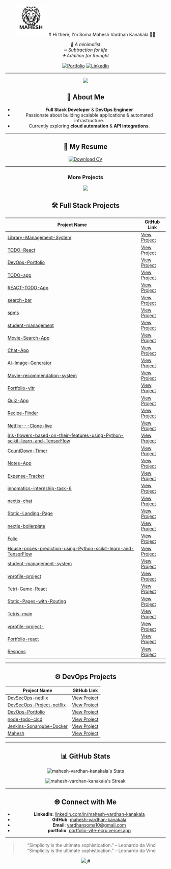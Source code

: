 
<div align="center">
  <img src="/public/brands/logo.svg" width="100" height="100" alt="Logo">
# Hi there, I'm Soma Mahesh Vardhan Kanakala 👋🏻  
  <p>
    <em>🌿 A minimalist</em> <br>
    <em>➖ Subtraction for life</em> <br>
    <em>➕ Addition for thought</em>
  </p>
  
  [![Portfolio](https://img.shields.io/badge/Portfolio-000?style=for-the-badge&logo=vercel&logoColor=yellow)](https://portfolio-vite-ecru.vercel.app/)
  [![LinkedIn](https://img.shields.io/badge/LinkedIn-0A66C2?style=for-the-badge&logo=linkedin&logoColor=white)](https://www.linkedin.com/in/mahesh-vardhan-kanakala/ )

---

<a href="https://visitcount.itsvg.in">
  <img src="https://visitcount.itsvg.in/api?id=mahesh-vardhan-kanakala&label=Profile%20Views&pretty=false" />
</a>

## 🚀 About Me
- **Full Stack Developer** & **DevOps Engineer**  
- Passionate about building scalable applications & automated infrastructure.  
- Currently exploring **cloud automation** & **API integrations**.  

---
<h2 align="center">📄 My Resume</h2>

<div align="center">
  <a href="/public/My Resume.pdf" target="_blank">
    <img src="https://img.shields.io/badge/Download_CV-📄_PDF-FF6B6B?style=for-the-badge&logo=adobe-acrobat-reader&logoColor=white" alt="Download CV" />
  </a>
</div>

---
<div align="center">
  <h3>More Projects</h3>
  <a href="https://github.com/mahesh-vardhan-kanakala?tab=repositories" target="_blank">
    <img src="https://img.shields.io/badge/View%20All-My%20Repositories-blue?style=for-the-badge&logo=github"/>
  </a>
</div>


## 🛠️ Full Stack Projects

| Project Name | GitHub Link |
|--------------|-------------|
| [Library-Management-System](https://github.com/mahesh-vardhan-kanakala/Library-Management-System) | [View Project](https://github.com/mahesh-vardhan-kanakala/Library-Management-System) |
| [TODO-React](https://github.com/mahesh-vardhan-kanakala/TODO-React) | [View Project](https://github.com/mahesh-vardhan-kanakala/TODO-React) |
| [DevOps-Portfolio](https://github.com/mahesh-vardhan-kanakala/DevOps-Portfolio) | [View Project](https://github.com/mahesh-vardhan-kanakala/DevOps-Portfolio) |
| [TODO-app](https://github.com/mahesh-vardhan-kanakala/TODO-app) | [View Project](https://github.com/mahesh-vardhan-kanakala/TODO-app) |
| [REACT-TODO-App](https://github.com/mahesh-vardhan-kanakala/REACT-TODO-App) | [View Project](https://github.com/mahesh-vardhan-kanakala/REACT-TODO-App) |
| [search-bar](https://github.com/mahesh-vardhan-kanakala/search-bar) | [View Project](https://github.com/mahesh-vardhan-kanakala/search-bar) |
| [spms](https://github.com/mahesh-vardhan-kanakala/spms) | [View Project](https://github.com/mahesh-vardhan-kanakala/spms) |
| [student-management](https://github.com/mahesh-vardhan-kanakala/student-management) | [View Project](https://github.com/mahesh-vardhan-kanakala/student-management) |
| [Movie-Search-App](https://github.com/mahesh-vardhan-kanakala/Movie-Search-App) | [View Project](https://github.com/mahesh-vardhan-kanakala/Movie-Search-App) |
| [Chat-App](https://github.com/mahesh-vardhan-kanakala/Chat-App) | [View Project](https://github.com/mahesh-vardhan-kanakala/Chat-App) |
| [Ai-Image-Generator](https://github.com/mahesh-vardhan-kanakala/Ai-Image-Generator) | [View Project](https://github.com/mahesh-vardhan-kanakala/Ai-Image-Generator) |
| [Movie-recommendation-system](https://github.com/mahesh-vardhan-kanakala/Movie-recommendation-system) | [View Project](https://github.com/mahesh-vardhan-kanakala/Movie-recommendation-system) |
| [Portfolio-vitr](https://github.com/mahesh-vardhan-kanakala/Portfolio-vitr) | [View Project](https://github.com/mahesh-vardhan-kanakala/Portfolio-vitr) |
| [Quiz-App](https://github.com/mahesh-vardhan-kanakala/Quiz-App) | [View Project](https://github.com/mahesh-vardhan-kanakala/Quiz-App) |
| [Recipe-Finder](https://github.com/mahesh-vardhan-kanakala/Recipe-Finder) | [View Project](https://github.com/mahesh-vardhan-kanakala/Recipe-Finder) |
| [Netflix---Clone-live](https://github.com/mahesh-vardhan-kanakala/Netflix---Clone-live) | [View Project](https://github.com/mahesh-vardhan-kanakala/Netflix---Clone-live) |
| [Iris-flowers-based-on-their-features-using-Python-scikit-learn-and-TensorFlow](https://github.com/mahesh-vardhan-kanakala/Iris-flowers-based-on-their-features-using-Python-scikit-learn-and-TensorFlow) | [View Project](https://github.com/mahesh-vardhan-kanakala/Iris-flowers-based-on-their-features-using-Python-scikit-learn-and-TensorFlow) |
| [CountDown-Timer](https://github.com/mahesh-vardhan-kanakala/CountDown-Timer) | [View Project](https://github.com/mahesh-vardhan-kanakala/CountDown-Timer) |
| [Notes-App](https://github.com/mahesh-vardhan-kanakala/Notes-App) | [View Project](https://github.com/mahesh-vardhan-kanakala/Notes-App) |
| [Expense-Tracker](https://github.com/mahesh-vardhan-kanakala/Expense-Tracker) | [View Project](https://github.com/mahesh-vardhan-kanakala/Expense-Tracker) |
| [innomatics-internship-task-6](https://github.com/mahesh-vardhan-kanakala/innomatics-internship-task-6) | [View Project](https://github.com/mahesh-vardhan-kanakala/innomatics-internship-task-6) |
| [nextjs-chat](https://github.com/mahesh-vardhan-kanakala/nextjs-chat) | [View Project](https://github.com/mahesh-vardhan-kanakala/nextjs-chat) |
| [Static-Landing-Page](https://github.com/mahesh-vardhan-kanakala/Static-Landing-Page) | [View Project](https://github.com/mahesh-vardhan-kanakala/Static-Landing-Page) |
| [nextjs-boilerplate](https://github.com/mahesh-vardhan-kanakala/nextjs-boilerplate) | [View Project](https://github.com/mahesh-vardhan-kanakala/nextjs-boilerplate) |
| [Folio](https://github.com/mahesh-vardhan-kanakala/Folio) | [View Project](https://github.com/mahesh-vardhan-kanakala/Folio) |
| [House-prices-prediction-using-Python-scikit-learn-and-TensorFlow](https://github.com/mahesh-vardhan-kanakala/House-prices-prediction-using-Python-scikit-learn-and-TensorFlow) | [View Project](https://github.com/mahesh-vardhan-kanakala/House-prices-prediction-using-Python-scikit-learn-and-TensorFlow) |
| [student-management-system](https://github.com/mahesh-vardhan-kanakala/student-management-system) | [View Project](https://github.com/mahesh-vardhan-kanakala/student-management-system) |
| [vprofile-project](https://github.com/mahesh-vardhan-kanakala/vprofile-project) | [View Project](https://github.com/mahesh-vardhan-kanakala/vprofile-project) |
| [Tetri-Game-React](https://github.com/mahesh-vardhan-kanakala/Tetri-Game-React) | [View Project](https://github.com/mahesh-vardhan-kanakala/Tetri-Game-React) |
| [Static-Pages-with-Routing](https://github.com/mahesh-vardhan-kanakala/Static-Pages-with-Routing) | [View Project](https://github.com/mahesh-vardhan-kanakala/Static-Pages-with-Routing) |
| [Tetris-main](https://github.com/mahesh-vardhan-kanakala/Tetris-main) | [View Project](https://github.com/mahesh-vardhan-kanakala/Tetris-main) |
| [vprofile-project-](https://github.com/mahesh-vardhan-kanakala/vprofile-project-) | [View Project](https://github.com/mahesh-vardhan-kanakala/vprofile-project-) |
| [Portfolio-react](https://github.com/mahesh-vardhan-kanakala/portfolio-react) | [View Project](https://github.com/mahesh-vardhan-kanakala/portfolio-react) |
| [Respons](https://github.com/mahesh-vardhan-kanakala/Respons) | [View Project](https://github.com/mahesh-vardhan-kanakala/Respons) |

---

## ⚙️ DevOps Projects

| Project Name | GitHub Link |
|--------------|-------------|
| [DevSecOps-netflix](https://github.com/mahesh-vardhan-kanakala/DevSecOps-netflix) | [View Project](https://github.com/mahesh-vardhan-kanakala/DevSecOps-netflix) |
| [DevSecOps-Project-netflix](https://github.com/mahesh-vardhan-kanakala/DevSecOps-Project-netflix) | [View Project](https://github.com/mahesh-vardhan-kanakala/DevSecOps-Project-netflix) |
| [DevOps-Portfolio](https://github.com/mahesh-vardhan-kanakala/DevOps-Portfolio) | [View Project](https://github.com/mahesh-vardhan-kanakala/DevOps-Portfolio) |
| [node-todo-cicd](https://github.com/mahesh-vardhan-kanakala/node-todo-cicd) | [View Project](https://github.com/mahesh-vardhan-kanakala/node-todo-cicd) |
| [Jenkins-Sonarqube-Docker](https://github.com/mahesh-vardhan-kanakala/Jenkins-Sonarqube-Docker) | [View Project](https://github.com/mahesh-vardhan-kanakala/Jenkins-Sonarqube-Docker) |
| [Mahesh](https://github.com/mahesh-vardhan-kanakala/Mahesh) | [View Project](https://github.com/mahesh-vardhan-kanakala/Mahesh) |


---

## 📊 GitHub Stats  
![mahesh-vardhan-kanakala's Stats](https://github-readme-stats.vercel.app/api?username=mahesh-vardhan-kanakala&theme=tokyonight&show_icons=true&hide_border=false&count_private=true)  

![mahesh-vardhan-kanakala's Streak](https://github-readme-streak-stats.herokuapp.com/?user=mahesh-vardhan-kanakala&theme=tokyonight&hide_border=false)  

---

## 🌐 Connect with Me
- **LinkedIn**: [linkedin.com/in/mahesh-vardhan-kanakala](https://www.linkedin.com/in/mahesh-vardhan-kanakala)  
- **GitHub**: [mahesh-vardhan-kanakala](https://github.com/mahesh-vardhan-kanakala)  
- **Email**: [vardhansoma10@gmail.com](mailto:vardhansoma10@gmail.com)  
- **portfolio**: [portfolio-vite-ecru.vercel.app](https://portfolio-vite-ecru.vercel.app/)

---

> “Simplicity is the ultimate sophistication.” – Leonardo da Vinci
 “Simplicity is the ultimate sophistication.” – Leonardo da Vinci



<a href="https://visitcount.itsvg.in">
  <img src="https://visitcount.itsvg.in/api?id=mahesh-vardhan-kanakala&label=Profile%20Views&pretty=false" />
</a>
#
